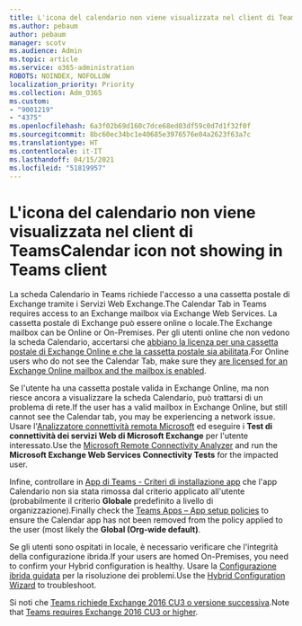 ```yaml
---
title: L'icona del calendario non viene visualizzata nel client di Teams
ms.author: pebaum
author: pebaum
manager: scotv
ms.audience: Admin
ms.topic: article
ms.service: o365-administration
ROBOTS: NOINDEX, NOFOLLOW
localization_priority: Priority
ms.collection: Adm_O365
ms.custom:
- "9001219"
- "4375"
ms.openlocfilehash: 6a3f02b69d160c7dce68ed03df59c0d7d1f32f0f
ms.sourcegitcommit: 8bc60ec34bc1e40685e3976576e04a2623f63a7c
ms.translationtype: HT
ms.contentlocale: it-IT
ms.lasthandoff: 04/15/2021
ms.locfileid: "51819957"
---
```

# <a name="calendar-icon-not-showing-in-teams-client"></a><span data-ttu-id="9198f-102">L'icona del calendario non viene visualizzata nel client di Teams</span><span class="sxs-lookup"><span data-stu-id="9198f-102">Calendar icon not showing in Teams client</span></span>

<span data-ttu-id="9198f-103">La scheda Calendario in Teams richiede l'accesso a una cassetta postale di Exchange tramite i Servizi Web Exchange.</span><span class="sxs-lookup"><span data-stu-id="9198f-103">The Calendar Tab in Teams requires access to an Exchange mailbox via Exchange Web Services.</span></span> <span data-ttu-id="9198f-104">La cassetta postale di Exchange può essere online o locale.</span><span class="sxs-lookup"><span data-stu-id="9198f-104">The Exchange mailbox can be Online or On-Premises.</span></span> <span data-ttu-id="9198f-105">Per gli utenti online che non vedono la scheda Calendario, accertarsi che [abbiano la licenza per una cassetta postale di Exchange Online e che la cassetta postale sia abilitata](https://docs.microsoft.com/exchange/recipients-in-exchange-online/create-user-mailboxes).</span><span class="sxs-lookup"><span data-stu-id="9198f-105">For Online users who do not see the Calendar Tab, make sure they [are licensed for an Exchange Online mailbox and the mailbox is enabled](https://docs.microsoft.com/exchange/recipients-in-exchange-online/create-user-mailboxes).</span></span>

<span data-ttu-id="9198f-106">Se l'utente ha una cassetta postale valida in Exchange Online, ma non riesce ancora a visualizzare la scheda Calendario, può trattarsi di un problema di rete.</span><span class="sxs-lookup"><span data-stu-id="9198f-106">If the user has a valid mailbox in Exchange Online, but still cannot see the Calendar tab, you may be experiencing a network issue.</span></span> <span data-ttu-id="9198f-107">Usare l'[Analizzatore connettività remota Microsoft](https://testconnectivity.microsoft.com/) ed eseguire i **Test di connettività dei servizi Web di Microsoft Exchange** per l'utente interessato.</span><span class="sxs-lookup"><span data-stu-id="9198f-107">Use the [Microsoft Remote Connectivity Analyzer](https://testconnectivity.microsoft.com/) and run the **Microsoft Exchange Web Services Connectivity Tests** for the impacted user.</span></span>

<span data-ttu-id="9198f-108">Infine, controllare in [App di Teams - Criteri di installazione app](https://admin.teams.microsoft.com/policies/app-setup) che l'app Calendario non sia stata rimossa dal criterio applicato all'utente (probabilmente il criterio **Globale** predefinito a livello di organizzazione).</span><span class="sxs-lookup"><span data-stu-id="9198f-108">Finally check the [Teams Apps – App setup policies](https://admin.teams.microsoft.com/policies/app-setup) to ensure the Calendar app has not been removed from the policy applied to the user (most likely the **Global (Org-wide default)**.</span></span>

<span data-ttu-id="9198f-109">Se gli utenti sono ospitati in locale, è necessario verificare che l'integrità della configurazione ibrida.</span><span class="sxs-lookup"><span data-stu-id="9198f-109">If your users are homed On-Premises, you need to confirm your Hybrid configuration is healthy.</span></span> <span data-ttu-id="9198f-110">Usare la [Configurazione ibrida guidata](https://docs.microsoft.com/exchange/hybrid-deployment/hybrid-agent) per la risoluzione dei problemi.</span><span class="sxs-lookup"><span data-stu-id="9198f-110">Use the [Hybrid Configuration Wizard](https://docs.microsoft.com/exchange/hybrid-deployment/hybrid-agent) to troubleshoot.</span></span>

<span data-ttu-id="9198f-111">Si noti che [Teams richiede Exchange 2016 CU3 o versione successiva](https://docs.microsoft.com/microsoftteams/exchange-teams-interact).</span><span class="sxs-lookup"><span data-stu-id="9198f-111">Note that [Teams requires Exchange 2016 CU3 or higher](https://docs.microsoft.com/microsoftteams/exchange-teams-interact).</span></span>
